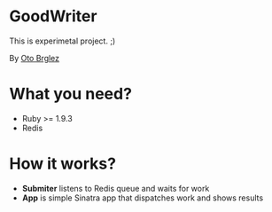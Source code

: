 # GoodWriter

This is experimetal project. ;)

By [Oto Brglez](https://github.com/otobrglez)

# What you need?

- Ruby >= 1.9.3
- Redis

# How it works?

- **Submiter** listens to Redis queue and waits for work
- **App** is simple Sinatra app that dispatches work and shows results
